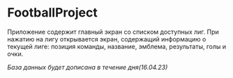 # FootballProject
Приложение содержит главный экран со списком доступных лиг. При нажатию на лигу открывается экран, 
содержащий информацию о текущей лиге: позиция команды, название, эмблема, результаты, голы и очки.

*База данных будет дописана в течениe дня(16.04.23)*
